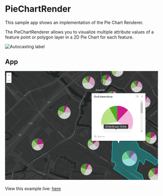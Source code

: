 # PieChartRender

This sample app shows an implementation of the Pie Chart Renderer.

The PieChartRenderer allows you to visualize multiple attribute values of a feature point or polygon layer in a 2D Pie Chart for each feature.

![Autocasting label](./autocasting.jpg)

## App

![Screenshot pie chart](./PieChartMap.png)
<br>
<br>
View this example live:
[here](https://esrinederland.github.io/CoolMaps/PieChartRendering/Index.html)
